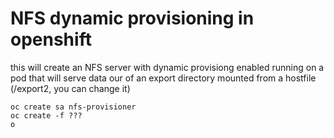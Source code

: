 # NFS dynamic provisioning in openshift

this will create an NFS server with dynamic provisiong enabled running on a pod that will serve data our of an export directory mounted from a hostfile (/export2, you can change it)

```
oc create sa nfs-provisioner
oc create -f ???
o

